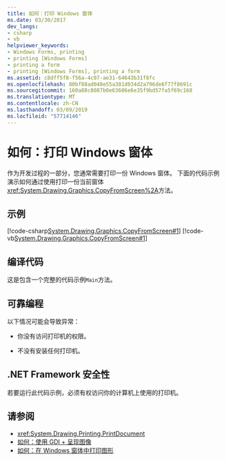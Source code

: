 ```yaml
---
title: 如何：打印 Windows 窗体
ms.date: 03/30/2017
dev_langs:
- csharp
- vb
helpviewer_keywords:
- Windows Forms, printing
- printing [Windows Forms]
- printing a form
- printing [Windows Forms], printing a form
ms.assetid: c8dff5f8-f56a-4c07-ae31-64643b31f8fc
ms.openlocfilehash: 80bf88ad048e55a381d034d2a796de6f77f8691c
ms.sourcegitcommit: 160a88c8087b0e63606e6e35f9bd57fa5f69c168
ms.translationtype: MT
ms.contentlocale: zh-CN
ms.lasthandoff: 03/09/2019
ms.locfileid: "57714146"
---
```

# <a name="how-to-print-a-windows-form"></a>如何：打印 Windows 窗体
作为开发过程的一部分，您通常需要打印一份 Windows 窗体。 下面的代码示例演示如何通过使用打印一份当前窗体<xref:System.Drawing.Graphics.CopyFromScreen%2A>方法。  
  
## <a name="example"></a>示例  
 [!code-csharp[System.Drawing.Graphics.CopyFromScreen#1](~/samples/snippets/csharp/VS_Snippets_Winforms/System.Drawing.Graphics.CopyFromScreen/CS/Form1.cs#1)]
 [!code-vb[System.Drawing.Graphics.CopyFromScreen#1](~/samples/snippets/visualbasic/VS_Snippets_Winforms/System.Drawing.Graphics.CopyFromScreen/VB/Form1.vb#1)]  
  
## <a name="compiling-the-code"></a>编译代码  
 这是包含一个完整的代码示例`Main`方法。  
  
## <a name="robust-programming"></a>可靠编程  
 以下情况可能会导致异常：  
  
-   你没有访问打印机的权限。  
  
-   不没有安装任何打印机。  
  
## <a name="net-framework-security"></a>.NET Framework 安全性  
 若要运行此代码示例，必须有权访问你的计算机上使用的打印机。  
  
## <a name="see-also"></a>请参阅
- <xref:System.Drawing.Printing.PrintDocument>
- [如何：使用 GDI + 呈现图像](how-to-render-images-with-gdi.md)
- [如何：在 Windows 窗体中打印图形](how-to-print-graphics-in-windows-forms.md)
